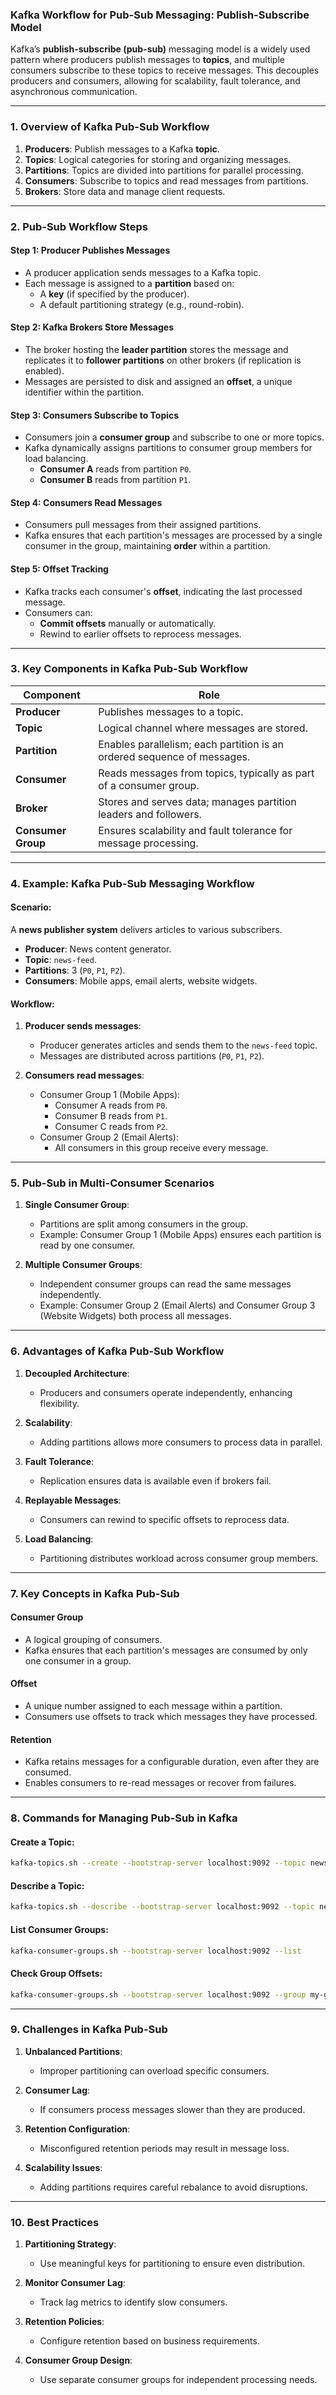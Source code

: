 ### Kafka Workflow for Pub-Sub Messaging: Publish-Subscribe Model

Kafka’s **publish-subscribe (pub-sub)** messaging model is a widely used pattern where producers publish messages to **topics**, and multiple consumers subscribe to these topics to receive messages. This decouples producers and consumers, allowing for scalability, fault tolerance, and asynchronous communication.

---

### **1. Overview of Kafka Pub-Sub Workflow**

1. **Producers**: Publish messages to a Kafka **topic**.
2. **Topics**: Logical categories for storing and organizing messages.
3. **Partitions**: Topics are divided into partitions for parallel processing.
4. **Consumers**: Subscribe to topics and read messages from partitions.
5. **Brokers**: Store data and manage client requests.

---

### **2. Pub-Sub Workflow Steps**

#### **Step 1: Producer Publishes Messages**
- A producer application sends messages to a Kafka topic.
- Each message is assigned to a **partition** based on:
  - A **key** (if specified by the producer).
  - A default partitioning strategy (e.g., round-robin).

#### **Step 2: Kafka Brokers Store Messages**
- The broker hosting the **leader partition** stores the message and replicates it to **follower partitions** on other brokers (if replication is enabled).
- Messages are persisted to disk and assigned an **offset**, a unique identifier within the partition.

#### **Step 3: Consumers Subscribe to Topics**
- Consumers join a **consumer group** and subscribe to one or more topics.
- Kafka dynamically assigns partitions to consumer group members for load balancing.
  - **Consumer A** reads from partition `P0`.
  - **Consumer B** reads from partition `P1`.

#### **Step 4: Consumers Read Messages**
- Consumers pull messages from their assigned partitions.
- Kafka ensures that each partition's messages are processed by a single consumer in the group, maintaining **order** within a partition.

#### **Step 5: Offset Tracking**
- Kafka tracks each consumer's **offset**, indicating the last processed message.
- Consumers can:
  - **Commit offsets** manually or automatically.
  - Rewind to earlier offsets to reprocess messages.

---

### **3. Key Components in Kafka Pub-Sub Workflow**

| **Component**       | **Role**                                                                 |
|---------------------|-------------------------------------------------------------------------|
| **Producer**         | Publishes messages to a topic.                                          |
| **Topic**            | Logical channel where messages are stored.                             |
| **Partition**        | Enables parallelism; each partition is an ordered sequence of messages.|
| **Consumer**         | Reads messages from topics, typically as part of a consumer group.     |
| **Broker**           | Stores and serves data; manages partition leaders and followers.       |
| **Consumer Group**   | Ensures scalability and fault tolerance for message processing.        |

---

### **4. Example: Kafka Pub-Sub Messaging Workflow**

#### Scenario:
A **news publisher system** delivers articles to various subscribers.  
- **Producer**: News content generator.  
- **Topic**: `news-feed`.  
- **Partitions**: 3 (`P0`, `P1`, `P2`).  
- **Consumers**: Mobile apps, email alerts, website widgets.

#### Workflow:
1. **Producer sends messages**:
   - Producer generates articles and sends them to the `news-feed` topic.
   - Messages are distributed across partitions (`P0`, `P1`, `P2`).

2. **Consumers read messages**:
   - Consumer Group 1 (Mobile Apps):  
     - Consumer A reads from `P0`.  
     - Consumer B reads from `P1`.  
     - Consumer C reads from `P2`.
   - Consumer Group 2 (Email Alerts):  
     - All consumers in this group receive every message.

---

### **5. Pub-Sub in Multi-Consumer Scenarios**

1. **Single Consumer Group**:
   - Partitions are split among consumers in the group.
   - Example: Consumer Group 1 (Mobile Apps) ensures each partition is read by one consumer.

2. **Multiple Consumer Groups**:
   - Independent consumer groups can read the same messages independently.
   - Example: Consumer Group 2 (Email Alerts) and Consumer Group 3 (Website Widgets) both process all messages.

---

### **6. Advantages of Kafka Pub-Sub Workflow**

1. **Decoupled Architecture**:
   - Producers and consumers operate independently, enhancing flexibility.

2. **Scalability**:
   - Adding partitions allows more consumers to process data in parallel.

3. **Fault Tolerance**:
   - Replication ensures data is available even if brokers fail.

4. **Replayable Messages**:
   - Consumers can rewind to specific offsets to reprocess data.

5. **Load Balancing**:
   - Partitioning distributes workload across consumer group members.

---

### **7. Key Concepts in Kafka Pub-Sub**

#### **Consumer Group**
- A logical grouping of consumers.  
- Kafka ensures that each partition's messages are consumed by only one consumer in a group.

#### **Offset**
- A unique number assigned to each message within a partition.  
- Consumers use offsets to track which messages they have processed.

#### **Retention**
- Kafka retains messages for a configurable duration, even after they are consumed.  
- Enables consumers to re-read messages or recover from failures.

---

### **8. Commands for Managing Pub-Sub in Kafka**

#### Create a Topic:
```bash
kafka-topics.sh --create --bootstrap-server localhost:9092 --topic news-feed --partitions 3 --replication-factor 2
```

#### Describe a Topic:
```bash
kafka-topics.sh --describe --bootstrap-server localhost:9092 --topic news-feed
```

#### List Consumer Groups:
```bash
kafka-consumer-groups.sh --bootstrap-server localhost:9092 --list
```

#### Check Group Offsets:
```bash
kafka-consumer-groups.sh --bootstrap-server localhost:9092 --group my-group --describe
```

---

### **9. Challenges in Kafka Pub-Sub**

1. **Unbalanced Partitions**:
   - Improper partitioning can overload specific consumers.

2. **Consumer Lag**:
   - If consumers process messages slower than they are produced.

3. **Retention Configuration**:
   - Misconfigured retention periods may result in message loss.

4. **Scalability Issues**:
   - Adding partitions requires careful rebalance to avoid disruptions.

---

### **10. Best Practices**

1. **Partitioning Strategy**:
   - Use meaningful keys for partitioning to ensure even distribution.

2. **Monitor Consumer Lag**:
   - Track lag metrics to identify slow consumers.

3. **Retention Policies**:
   - Configure retention based on business requirements.

4. **Consumer Group Design**:
   - Use separate consumer groups for independent processing needs.
